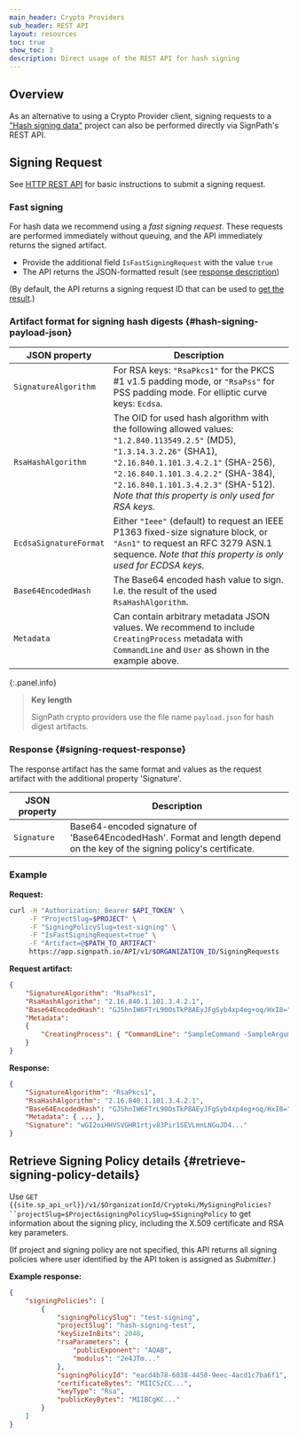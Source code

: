 ```yaml
---
main_header: Crypto Providers
sub_header: REST API
layout: resources
toc: true
show_toc: 3
description: Direct usage of the REST API for hash signing
---
```


## Overview

As an alternative to using a Crypto Provider client, signing requests to a ["Hash signing data"](/documentation/crypto-providers#signpath-project-configuration) project can also be performed directly via SignPath's REST API.

## Signing Request

See [HTTP REST API](/documentation/build-system-integration#rest-api) for basic instructions to submit a signing request.

### Fast signing

For hash data we recommend using a _fast signing request_. These requests are performed immediately without queuing, and the API immediately returns the signed artifact.

* Provide the additional field `IsFastSigningRequest` with the value `true`
* The API returns the JSON-formatted result (see [response description](#signing-request-response))

(By default, the API returns a signing request ID that can be used to [get the result](/documentation/build-system-integration#get-signing-request-data).)

### Artifact format for signing hash digests {#hash-signing-payload-json}

| JSON property          | Description 
|------------------------|--------------
| `SignatureAlgorithm`   | For RSA keys: `"RsaPkcs1"` for the PKCS #1 v1.5 padding mode, or `"RsaPss"` for PSS padding mode. For elliptic curve keys: `Ecdsa`.
| `RsaHashAlgorithm`     | The OID for used hash algorithm with the following allowed values: `"1.2.840.113549.2.5"` (MD5), `"1.3.14.3.2.26"` (SHA1), `"2.16.840.1.101.3.4.2.1"` (SHA-256), `"2.16.840.1.101.3.4.2.2"` (SHA-384), `"2.16.840.1.101.3.4.2.3"` (SHA-512). _Note that this property is only used for RSA keys._
| `EcdsaSignatureFormat` | Either `"Ieee"` (default) to request an IEEE P1363 fixed-size signature block, or `"Asn1"` to request an RFC 3279 ASN.1 sequence. _Note that this property is only used for ECDSA keys._
| `Base64EncodedHash`    | The Base64 encoded hash value to sign. I.e. the result of the used `RsaHashAlgorithm`.
| `Metadata`             | Can contain arbitrary metadata JSON values. We recommend to include `CreatingProcess` metadata with `CommandLine` and `User` as shown in the example above.

{:.panel.info}
> **Key length**
> 
> SignPath crypto providers use the file name `payload.json` for hash digest artifacts.

### Response {#signing-request-response}

The response artifact has the same format and values as the request artifact with the additional property 'Signature'.

| JSON property | Description 
|---------------|--------------
| `Signature `  | Base64-encoded signature of 'Base64EncodedHash'. Format and length depend on the key of the signing policy's certificate.

### Example 

**Request:**

~~~ bash
curl -H "Authorization: Bearer $API_TOKEN" \
     -F "ProjectSlug=$PROJECT" \
     -F "SigningPolicySlug=test-signing" \
     -F "IsFastSigningRequest=true" \
     -F "Artifact=@$PATH_TO_ARTIFACT" 
     https://app.signpath.io/API/v1/$ORGANIZATION_ID/SigningRequests
~~~

**Request artifact:**

~~~ json
{
    "SignatureAlgorithm": "RsaPkcs1",
    "RsaHashAlgorithm": "2.16.840.1.101.3.4.2.1",
    "Base64EncodedHash": "GJShnIW6FTrL90OsTkP8AEyJFgSyb4xp4eg+oq/HxI8=",
    "Metadata":
    {
        "CreatingProcess": { "CommandLine": "SampleCommand -SampleArgument", "User": "SampleUser" }
    }
}
~~~

**Response:**

~~~ json
{
    "SignatureAlgorithm": "RsaPkcs1",
    "RsaHashAlgorithm": "2.16.840.1.101.3.4.2.1",
    "Base64EncodedHash": "GJShnIW6FTrL90OsTkP8AEyJFgSyb4xp4eg+oq/HxI8=",
    "Metadata": { ... },
    "Signature": "wGI2oiHHVSVGHR1rtjv83Pir1SEVLmnLNGuJD4..."
}
~~~

## Retrieve Signing Policy details {#retrieve-signing-policy-details}

Use `GET {{site.sp_api_url}}/v1/$OrganizationId/Cryptoki/MySigningPolicies?``projectSlug=$Project&signingPolicySlug=$SigningPolicy` to get information about the signing plicy, including the X.509 certificate and RSA key parameters.

(If project and signing policy are not specified, this API returns all signing policies where user identified by the API token is assigned as _Submitter_.)

**Example response:**

~~~ json
{
    "signingPolicies": [
        {
            "signingPolicySlug": "test-signing",
            "projectSlug": "hash-signing-test",
            "keySizeInBits": 2048,
            "rsaParameters": {
                "publicExponent": "AQAB",
                "modulus": "2e4JTm..."
            },
            "signingPolicyId": "eacd4b78-6038-4450-9eec-4acd1c7ba6f1",
            "certificateBytes": "MIIC5zCC...",
            "keyType": "Rsa",
            "publicKeyBytes": "MIIBCgKC..."
        }
    ]
}
~~~~